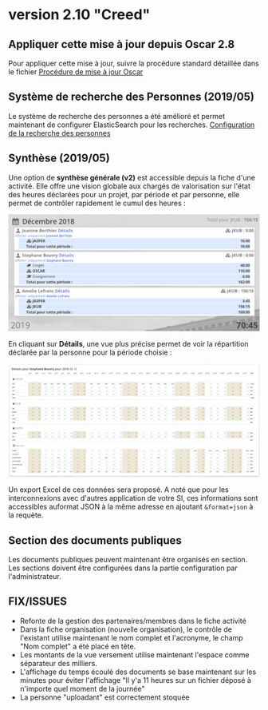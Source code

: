 # version 2.10 "Creed"

## Appliquer cette mise à jour depuis Oscar 2.8

Pour appliquer cette mise à jour, suivre la procédure standard détaillée dans le fichier [Procédure de mise à jour Oscar](./doc/update.md)


## Système de recherche des Personnes (2019/05)

Le système de recherche des personnes a été amélioré et permet maintenant de configurer ElasticSearch pour les recherches. [Configuration de la recherche des personnes](./doc/configuration.md#recherche-des-personnes)


## Synthèse (2019/05)

Une option de **synthèse générale (v2)** est accessible depuis la fiche d'une activité. Elle offre une vision globale aux chargés de valorisation sur l'état des heures déclarées pour un projet, par période et par personne, elle permet de contrôler rapidement le cumul des heures : 

![Synthèse des heures](./doc/images/synthes-2-001.png)

En cliquant sur **Détails**, une vue plus précise permet de voir la répartition déclarée par la personne pour la période choisie : 

![Synthèse des heures](./doc/images/synthes-2-002.png)

Un export Excel de ces données sera proposé. A noté que pour les interconnexions avec d'autres application de votre SI, ces informations sont accessibles auformat JSON à la même adresse en ajoutant `&format=json` à la requète.


## Section des documents publiques

Les documents publiques peuvent maintenant être organisés en section. Les sections doivent être configurées dans la partie configuration par l'administrateur.



## FIX/ISSUES

 - Refonte de la gestion des partenaires/membres dans le fiche activité
 - Dans la fiche organisation (nouvelle organisation), le contrôle de l'existant utilise maintenant le nom complet et l'acronyme, le champ "Nom complet" a été placé en tête.
 - Les montants de la vue versement utilise maintenant l'espace comme séparateur des milliers.
 - L'affichage du temps écoulé des documents se base maintenant sur les minutes pour éviter l'affichage "Il y'a 11 heures sur un fichier déposé à n'importe quel moment de la journée"
 - La personne "uploadant" est correctement stoquée